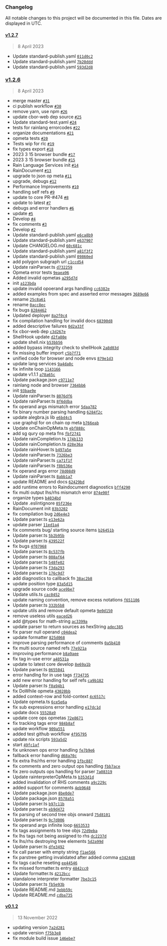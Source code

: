 ### Changelog

All notable changes to this project will be documented in this file. Dates are displayed in UTC.

#### [v1.2.7](https://github.com/rainprotocol/rainlang/compare/v1.2.6...v1.2.7)

> 8 April 2023

- Update standard-publish.yaml [`011d0c2`](https://github.com/rainprotocol/rainlang/commit/011d0c24a9bd3b5c2ccc48cdd6bf894f58cb7dc0)
- Update standard-publish.yaml [`7b20ddd`](https://github.com/rainprotocol/rainlang/commit/7b20ddd25472fa40899ca5c9e5a4c2a048397f30)
- Update standard-publish.yaml [`593d2d8`](https://github.com/rainprotocol/rainlang/commit/593d2d87fe675754b4392c19afc9c5c2353df7e4)

### [v1.2.6](https://github.com/rainprotocol/rainlang/compare/v0.1.2...v1.2.6)

> 8 April 2023

- merge master [`#31`](https://github.com/rainprotocol/rainlang/pull/31)
- ci publish workflow [`#30`](https://github.com/rainprotocol/rainlang/pull/30)
- remove yarn, use npm [`#26`](https://github.com/rainprotocol/rainlang/pull/26)
- update cbor-web dep source [`#25`](https://github.com/rainprotocol/rainlang/pull/25)
- Update standard-test.yaml [`#24`](https://github.com/rainprotocol/rainlang/pull/24)
- tests for rainlang errorcodes [`#22`](https://github.com/rainprotocol/rainlang/pull/22)
- organize documentations [`#21`](https://github.com/rainprotocol/rainlang/pull/21)
- opmeta tests [`#20`](https://github.com/rainprotocol/rainlang/pull/20)
- Tests wip for rlc [`#19`](https://github.com/rainprotocol/rainlang/pull/19)
- fix types export [`#18`](https://github.com/rainprotocol/rainlang/pull/18)
- 2023  3 15 browser bundle [`#17`](https://github.com/rainprotocol/rainlang/pull/17)
- 2023  3 15 browser bundle [`#15`](https://github.com/rainprotocol/rainlang/pull/15)
- Rain Language Services init [`#14`](https://github.com/rainprotocol/rainlang/pull/14)
- RainDocument [`#13`](https://github.com/rainprotocol/rainlang/pull/13)
- upgrade to json op meta [`#11`](https://github.com/rainprotocol/rainlang/pull/11)
- upgrade, debugs [`#12`](https://github.com/rainprotocol/rainlang/pull/12)
- Performance Improvements [`#10`](https://github.com/rainprotocol/rainlang/pull/10)
- handling self refs [`#9`](https://github.com/rainprotocol/rainlang/pull/9)
- update to core PR-#474 [`#8`](https://github.com/rainprotocol/rainlang/pull/8)
- update to latest [`#7`](https://github.com/rainprotocol/rainlang/pull/7)
- debugs and error handlers [`#6`](https://github.com/rainprotocol/rainlang/pull/6)
- update [`#5`](https://github.com/rainprotocol/rainlang/pull/5)
- Develop [`#4`](https://github.com/rainprotocol/rainlang/pull/4)
- fix comments [`#3`](https://github.com/rainprotocol/rainlang/pull/3)
- Develop [`#2`](https://github.com/rainprotocol/rainlang/pull/2)
- Update standard-publish.yaml [`e6ca8b9`](https://github.com/rainprotocol/rainlang/commit/e6ca8b9eec5643ef17385d179eb02c7baa9b6ce3)
- Update standard-publish.yaml [`e637907`](https://github.com/rainprotocol/rainlang/commit/e637907dcebdf7dd885b87d259a1d8ec68d6fa53)
- Update CHANGELOG.md [`60c681c`](https://github.com/rainprotocol/rainlang/commit/60c681c910e75a5aa70b345b92d96aec3d67ad92)
- Update standard-publish.yaml [`a81f3f2`](https://github.com/rainprotocol/rainlang/commit/a81f3f2e6f72d337c322364fa498b4e1f471cbb3)
- Update standard-publish.yaml [`09860ed`](https://github.com/rainprotocol/rainlang/commit/09860ed79c5be131b95a039ea14f8bac1da599da)
- add polygon subgraph url [`c1ccd54`](https://github.com/rainprotocol/rainlang/commit/c1ccd54db174125acbfba7dbe28c9d79ae6cc643)
- Update rainParser.ts [`d732259`](https://github.com/rainprotocol/rainlang/commit/d732259a3fe0bf721f13df30de57c45b4c71ba3b)
- Opmeta error  tests [`9eaea96`](https://github.com/rainprotocol/rainlang/commit/9eaea961f42e62077252f779c22e184b76be1a73)
- Added invalid opmetas [`a295d7d`](https://github.com/rainprotocol/rainlang/commit/a295d7dad55d1dec3a45491def571beba9e3d10d)
- init [`a123bda`](https://github.com/rainprotocol/rainlang/commit/a123bdaf76480fb4e1fce5f322f7d9e8f5a6cf78)
- update invalid opoerand args handling [`cc6382e`](https://github.com/rainprotocol/rainlang/commit/cc6382e69b725197f8e930fefa08a4d0ce736f1f)
- added examples from spec and asserted error messages [`3689e66`](https://github.com/rainprotocol/rainlang/commit/3689e669d72a10afef43b089eef813a36d60ccc5)
- rename [`25c8a61`](https://github.com/rainprotocol/rainlang/commit/25c8a61c965ac727ebb0bee7c2ffcc1519b93cda)
- rename [`0acc8ec`](https://github.com/rainprotocol/rainlang/commit/0acc8ec0a9d513306d25f3140947499257ad0fd7)
- fix bugs [`8284462`](https://github.com/rainprotocol/rainlang/commit/8284462889a47cd371e6ebb7fb9e1c92b2bfddc6)
- Updated deployer [`8a2f0c4`](https://github.com/rainprotocol/rainlang/commit/8a2f0c45dd4a17489858de5f2d52859041cea624)
- fix compilation handling for invalid docs [`68390d8`](https://github.com/rainprotocol/rainlang/commit/68390d8bf403b6d83ebb7b2d63eb0b93903fa7a6)
- added descriptive failures [`0d2a33f`](https://github.com/rainprotocol/rainlang/commit/0d2a33f186df639899efc5c24976012f582f4f2d)
- fix cbor-web dep [`c3d267e`](https://github.com/rainprotocol/rainlang/commit/c3d267e2b8816f6c97875747867cf0b2b392321f)
- ShellHook update [`d2fa80e`](https://github.com/rainprotocol/rainlang/commit/d2fa80eb5cdf119b10c18b5aac9049ae03ca2b8b)
- update shell.nix [`b53bb56`](https://github.com/rainprotocol/rainlang/commit/b53bb5631ece57372843745f7bff9694a09f1324)
- added bypass integrity check to shellHook [`2a8d03d`](https://github.com/rainprotocol/rainlang/commit/2a8d03d44cd800bc5ae76779245017b42dc4105f)
- fix missing buffer import [`c5b7f71`](https://github.com/rainprotocol/rainlang/commit/c5b7f71e429da921f6e26ddacf690849ba80fac9)
- unified code for browser and node envs [`879e1d3`](https://github.com/rainprotocol/rainlang/commit/879e1d30ab1b51b1a68fda225ba3dd031885fc00)
- update lang services [`9a4da0c`](https://github.com/rainprotocol/rainlang/commit/9a4da0cded6323c32aef554a752a4e9b3a9c9382)
- fix infinite loop [`1143166`](https://github.com/rainprotocol/rainlang/commit/1143166e911f0f8a24f5ec9d0610b4249f1af17b)
- update v1.1.1 [`a78a65c`](https://github.com/rainprotocol/rainlang/commit/a78a65c4f03af4d115662bac3b92dd432e63a098)
- Update package.json [`c9711e7`](https://github.com/rainprotocol/rainlang/commit/c9711e76c2fa326d3a76bd7c3b3311e7b8b8f2cf)
- rainlang node and browser [`7364bb6`](https://github.com/rainprotocol/rainlang/commit/7364bb6e840d08d565fd76c6f97addef31af41c5)
- init [`93bae9e`](https://github.com/rainprotocol/rainlang/commit/93bae9ea33395c0c8679f6a96f38d820fb3c3f8e)
- Update rainParser.ts [`8076df6`](https://github.com/rainprotocol/rainlang/commit/8076df6a4bbb9487f772185b971efde1bb28e553)
- Update rainParser.ts [`8f6ddba`](https://github.com/rainprotocol/rainlang/commit/8f6ddbac3775809c4ee3e4705ace2d342767201e)
- fix operand args mismatch error [`5daa782`](https://github.com/rainprotocol/rainlang/commit/5daa7823962519be9169b7d7c43e271a5135a426)
- fix binary number parsing handling [`6284f2c`](https://github.com/rainprotocol/rainlang/commit/6284f2cdbe1f062b008fc9ee49eab011c7ba25bc)
- update alegbra.js lib [`e6bd4c5`](https://github.com/rainprotocol/rainlang/commit/e6bd4c56781560a6c57e8e198e1767144ba9c8b0)
- use graphql for on chain op meta [`b766eab`](https://github.com/rainprotocol/rainlang/commit/b766eab12ac55d119ac2a33981c17a818d7a96da)
- Update onChainOpMeta.ts [`ebf888c`](https://github.com/rainprotocol/rainlang/commit/ebf888cdcbd481b1a4bf8cdea781f91cc5ae2031)
- add sg qury op meta fns [`fbf2741`](https://github.com/rainprotocol/rainlang/commit/fbf27413eb1ba4f57573d3bd05975baba0938c9c)
- Update rainCompletion.ts [`174b133`](https://github.com/rainprotocol/rainlang/commit/174b13305c54f93bf94bc6e6d0f7fbac94e06a69)
- Update rainCompletion.ts [`d28e36a`](https://github.com/rainprotocol/rainlang/commit/d28e36a1144d96b7b3e6c9393ed276f4a3035189)
- Update rainHover.ts [`b497a5e`](https://github.com/rainprotocol/rainlang/commit/b497a5e88d550ae3a03b535629e60cecc71ba623)
- Update rainParser.ts [`7326be3`](https://github.com/rainprotocol/rainlang/commit/7326be343dcd257854144df6778f6c61d1f66cb9)
- Update rainParser.ts [`ca71f1f`](https://github.com/rainprotocol/rainlang/commit/ca71f1facaf6da69056005654614bd50f215d506)
- Update rainParser.ts [`f0b536e`](https://github.com/rainprotocol/rainlang/commit/f0b536e47cb266aba4453b40c37b4d7e940c2b1e)
- fix operand args error [`78d08d9`](https://github.com/rainprotocol/rainlang/commit/78d08d9462d8236f7116ead2ec9dea51dae38df2)
- Update rainParser.ts [`8abb1a7`](https://github.com/rainprotocol/rainlang/commit/8abb1a7a0c73deba7ed4f4beabad2fe66d079864)
- update README and docs [`62429bd`](https://github.com/rainprotocol/rainlang/commit/62429bd435eb455d0243440f88e441d29ec23352)
- add runtime errors to Raindocument diagnostics [`bff4290`](https://github.com/rainprotocol/rainlang/commit/bff429016fd1fa03f1d7ddc228f218d2262c727a)
- fix multi output lhs/rhs mismatch error [`874e90f`](https://github.com/rainprotocol/rainlang/commit/874e90f98ef0d7f5a6834cc6e9e2358522afa1e1)
- organize types [`b4034bd`](https://github.com/rainprotocol/rainlang/commit/b4034bd458e6a6c88e39598b8f2a32dcb07472e3)
- Update .eslintignore [`05f236e`](https://github.com/rainprotocol/rainlang/commit/05f236ed68edf4500103305c9aca74edd11fe38b)
- RainDocument init [`03b3202`](https://github.com/rainprotocol/rainlang/commit/03b320296d966bc8d166f2ec75cf2da2cda304ef)
- fix compilation bug [`2d6e4e3`](https://github.com/rainprotocol/rainlang/commit/2d6e4e30309177e8950b9d67dcd6620c3732fc6a)
- Update parser.ts [`e13e62a`](https://github.com/rainprotocol/rainlang/commit/e13e62a31bdc30730bdc3ad94737e413a19db484)
- update parser [`11ed1a4`](https://github.com/rainprotocol/rainlang/commit/11ed1a4128a3aba5dab36c62c0dbcb4ee3c628ad)
- fix comments bug/ starting source items [`b26451b`](https://github.com/rainprotocol/rainlang/commit/b26451bd90ca0d5ee9e1a26717a6a479e814ca19)
- Update parser.ts [`5b2b95b`](https://github.com/rainprotocol/rainlang/commit/5b2b95b3815802664872ea40d739c02d81e25643)
- Update parser.ts [`439522f`](https://github.com/rainprotocol/rainlang/commit/439522f774bf1de1df2b77c26870f9a6c8fd5ec6)
- fix bugs [`4f07968`](https://github.com/rainprotocol/rainlang/commit/4f07968f20b656da2fffa93af25bed28ec513fef)
- Update parser.ts [`8c537fb`](https://github.com/rainprotocol/rainlang/commit/8c537fbabec8886a684273ddf08fdc83225eab7d)
- Update parser.ts [`008af64`](https://github.com/rainprotocol/rainlang/commit/008af64a51740849e0f180c8f9f9f564f6e941ce)
- Update parser.ts [`548fe02`](https://github.com/rainprotocol/rainlang/commit/548fe02b7c784a7a85dcde983ef907939d75201e)
- Update parser.ts [`f3da293`](https://github.com/rainprotocol/rainlang/commit/f3da293284327773e27ccbced0fb95e61dd9d093)
- Update parser.ts [`176c9d7`](https://github.com/rainprotocol/rainlang/commit/176c9d7ce6689b31bddec7e1d2f1297be6b5c1e1)
- add diagnostics to callback fn [`38ac2b8`](https://github.com/rainprotocol/rainlang/commit/38ac2b8e3e95f5340a322f609639289c58e2a6cf)
- update position type [`83a5d15`](https://github.com/rainprotocol/rainlang/commit/83a5d15b307183f4e2b62ce71b44f2ed46dba4c7)
- upgrade source code [`ace9be7`](https://github.com/rainprotocol/rainlang/commit/ace9be739deb8c6d3fc8ab6dbe4e4b7bf7e88f22)
- Update utils.ts [`cac0452`](https://github.com/rainprotocol/rainlang/commit/cac0452230a18d2ba5f2a8ba6f0c1cd9541820c6)
- update naming convention, remove excess notations [`f651106`](https://github.com/rainprotocol/rainlang/commit/f651106776a54da2d7f7eb7120cb2f2225aa32db)
- Update parser.ts [`332b5b8`](https://github.com/rainprotocol/rainlang/commit/332b5b8ccf3dc991161b4e99f6c9309230de3966)
- update utils and remove default opmeta [`9e0d150`](https://github.com/rainprotocol/rainlang/commit/9e0d150405cbf6e555e50a1a279c8d47ea9a4c19)
- remove useless utils [`eaced26`](https://github.com/rainprotocol/rainlang/commit/eaced266aa3028d6b69647d194cdc1f11e2d1313)
- add @types for math-string [`ac3399a`](https://github.com/rainprotocol/rainlang/commit/ac3399a9af35cc22f8c55794f84adcfe0371f0dd)
- update parser to return sources as hexString [`adec385`](https://github.com/rainprotocol/rainlang/commit/adec385cc8e90ba2af2625479690b992c3b4cbfe)
- fix parser null operand [`c04dea2`](https://github.com/rainprotocol/rainlang/commit/c04dea230accad33b465cdc53c8041207c167b5f)
- update formatter [`825d068`](https://github.com/rainprotocol/rainlang/commit/825d06855432450452ca2792edabe0dcc13f0a21)
- improve parsing performance of comments [`0a5b410`](https://github.com/rainprotocol/rainlang/commit/0a5b41016d89ba1d0a375a52a75a0ada3b2c6ec1)
- fix multi source named refs [`77e921a`](https://github.com/rainprotocol/rainlang/commit/77e921ab9c5a6316c0c9daed6ff11b34dcc5396b)
- improving performance [`b8a9aee`](https://github.com/rainprotocol/rainlang/commit/b8a9aeed1e534838d4624ada3135dd2ec04fd69d)
- fix tag in-use error [`a40531a`](https://github.com/rainprotocol/rainlang/commit/a40531adbca3b2253cad533829d7cde0add8725e)
- update to latest core develop [`8e69a1b`](https://github.com/rainprotocol/rainlang/commit/8e69a1b56044ee6893893d4a63f0623f32b66a10)
- Update parser.ts [`0655041`](https://github.com/rainprotocol/rainlang/commit/0655041e917a3332f816ef2fbd9e2ba8d952010e)
- error handlng for in use tags [`f734735`](https://github.com/rainprotocol/rainlang/commit/f7347354fd9683b755af9533b0c36284711923a5)
- add new error handling for self refs [`ca9b182`](https://github.com/rainprotocol/rainlang/commit/ca9b1820f339de913ad5ca70ae4ec07f1e549634)
- Update parser.ts [`f0a94b1`](https://github.com/rainprotocol/rainlang/commit/f0a94b1242ce1f3986674e4949bb768e80b7db96)
- fix DoWhile opmeta [`43020bb`](https://github.com/rainprotocol/rainlang/commit/43020bb04860d6221b14343e5a379e0bab2f45c3)
- added context-row and fold-context [`4c6517c`](https://github.com/rainprotocol/rainlang/commit/4c6517c55d26430e068fd815d5428e5ceb63e47d)
- Update opmeta.ts [`6ce5e6a`](https://github.com/rainprotocol/rainlang/commit/6ce5e6a821a77376b77fec7c6c30bf59c0847e0c)
- fix sub expressions error handling [`e17dc1d`](https://github.com/rainprotocol/rainlang/commit/e17dc1d8a0b19c43be59907f6b02bccd51acf707)
- update docs [`55528a9`](https://github.com/rainprotocol/rainlang/commit/55528a90ea95c280ab01f56f08c49674bb8f021e)
- update core ops opmetas [`72e8671`](https://github.com/rainprotocol/rainlang/commit/72e8671c167870321f28dca4e04894fbfc5556d0)
- fix tracking tags error [`984b8af`](https://github.com/rainprotocol/rainlang/commit/984b8af9a0db5ca17b8282ec3d54bb60820b05ad)
- update workflow [`909a551`](https://github.com/rainprotocol/rainlang/commit/909a55116163e2f763473d02ebee1e7f2cc74c89)
- added test github workflow [`4f95795`](https://github.com/rainprotocol/rainlang/commit/4f95795368d0a263c6666050ab5d4a3d7cebcfa8)
- update nix scripts [`593a5d2`](https://github.com/rainprotocol/rainlang/commit/593a5d2265d5a720c443c42ee7db1825092fd4b4)
- start [`49fc1af`](https://github.com/rainprotocol/rainlang/commit/49fc1af45651fe7388b2f534436be720368f9fa4)
- fix unknown ops error handling [`fe7b9e6`](https://github.com/rainprotocol/rainlang/commit/fe7b9e65545738974627395f68ac1abc98ed9568)
- fallback error handling [`d68a70c`](https://github.com/rainprotocol/rainlang/commit/d68a70cf0c16e94cd335030f01c8d5a833f5e916)
- fix extra lhs/rhs error handling [`1fbc887`](https://github.com/rainprotocol/rainlang/commit/1fbc88718fedb87aa2a332f532c2a50b214275e7)
- fix comments and zero output ops handling [`fbb7ace`](https://github.com/rainprotocol/rainlang/commit/fbb7ace21d45e9aae395dc6a05bc9881098d2f19)
- fix zero outputs ops handling for parser [`7a08319`](https://github.com/rainprotocol/rainlang/commit/7a08319472531e70e077c29c72b2fa7e65770f5d)
- Update rainterpreterOpMeta.ts [`b353d1d`](https://github.com/rainprotocol/rainlang/commit/b353d1df6e78836447813059ef3ddf22530275d7)
- added invalidation of RHS comments [`a9c229c`](https://github.com/rainprotocol/rainlang/commit/a9c229cbdbe5c3f1211121faca295588de784ee7)
- added support for comments [`4eb9648`](https://github.com/rainprotocol/rainlang/commit/4eb9648d2b99648371110f6030d5569923be6096)
- Update package.json [`8be0de7`](https://github.com/rainprotocol/rainlang/commit/8be0de75a51ebd247014c1897e2a64a891b87c9f)
- Update package.json [`8578a51`](https://github.com/rainprotocol/rainlang/commit/8578a51deae80590427efa648120a3eec4beb857)
- Update parser.ts [`b97c11b`](https://github.com/rainprotocol/rainlang/commit/b97c11b8fdbda6259c292f8d80d3a64fc126f212)
- Update parser.ts [`eb9d472`](https://github.com/rainprotocol/rainlang/commit/eb9d472a25c04b294586706ae0c67ba4ce997446)
- fix parsing of second tree objs onward [`75d8101`](https://github.com/rainprotocol/rainlang/commit/75d8101ecf3a063913b44dda933cbf3e9840ba88)
- Update parser.ts [`9c7d006`](https://github.com/rainprotocol/rainlang/commit/9c7d006d41c4386a8c93aae0fec3b488a38582da)
- fix operand args infinite loop [`6653533`](https://github.com/rainprotocol/rainlang/commit/6653533abbf9255bf9cd61cb5b67e30b22fd005e)
- fix tags assignments to tree objs [`72d9eba`](https://github.com/rainprotocol/rainlang/commit/72d9eba415688b1811504d21535de9c5dec5120e)
- fix lhs tags not being assigned to rhs [`dc2237d`](https://github.com/rainprotocol/rainlang/commit/dc2237d89cebd042a7134b1fcb604ba7c15a6349)
- fix lhs/rhs destroying tree elements [`5d2a99d`](https://github.com/rainprotocol/rainlang/commit/5d2a99dd5a0708efd5625b81873b93095b9db3c0)
- Update parser.ts [`dfe3492`](https://github.com/rainprotocol/rainlang/commit/dfe349227bde6aa38ae95c17424540b87e0d9dd4)
- fix call parser with empty string [`f1ae566`](https://github.com/rainprotocol/rainlang/commit/f1ae566fcc3db35a3c492ff2441607ef43c040a0)
- fix parstree getting invalidated after added comma [`e342448`](https://github.com/rainprotocol/rainlang/commit/e3424487a649bba8e91ca5eb09e5ab20ada0c9cf)
- fix tags cache reseting [`ee44546`](https://github.com/rainprotocol/rainlang/commit/ee445461a5ea7ca622de3d23e33c3c38b0ad894e)
- fix missed formatter.ts entry [`4842cc0`](https://github.com/rainprotocol/rainlang/commit/4842cc0023c20611d9927f48d798792df846f052)
- Update formatter.ts [`4212bcc`](https://github.com/rainprotocol/rainlang/commit/4212bcc816556de6b9d1ee296674dca9a7e193e2)
- standalone interpreter formatter [`7be3c15`](https://github.com/rainprotocol/rainlang/commit/7be3c15c637282514fed6ffd4ac41b7b01319d9b)
- Update parser.ts [`fb5e93b`](https://github.com/rainprotocol/rainlang/commit/fb5e93b74226a2737a011abd2072b62ceaa799ce)
- Update README.md [`3ebb59c`](https://github.com/rainprotocol/rainlang/commit/3ebb59cf2a7444499dfc69cac96424bded1ce753)
- Update README.md [`cdba735`](https://github.com/rainprotocol/rainlang/commit/cdba735d4d4a2fdb3c9c0e7e4b0960da54479807)

#### [v0.1.2](https://github.com/rainprotocol/rainlang/compare/v0.1.0...v0.1.2)

> 13 November 2022

- updating version [`7a2d281`](https://github.com/rainprotocol/rainlang/commit/7a2d281c0662f67e025f18dcfc5349ab8ce8e639)
- update version [`f75b3e8`](https://github.com/rainprotocol/rainlang/commit/f75b3e8b650975e7b8291eb2bf6f3b48b2ab3ac1)
- fix module build issue [`146ebe7`](https://github.com/rainprotocol/rainlang/commit/146ebe71a53938d6ca18cc41530786636eda9b78)
